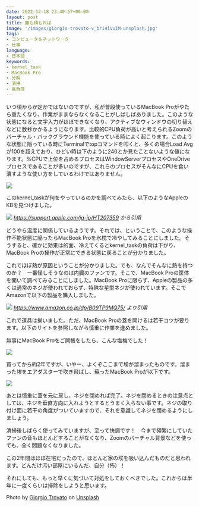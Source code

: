 ```yaml
---
date: 2022-12-18 23:40:57+00:00
layout: post
title: 塵も積もれば
image: '/images/giorgio-trovato-v_bri4iVuiM-unsplash.jpg'
tags:
- コンピュータ＆ネットワーク
- 仕事
language:
- 日本語
keywords:
- kernel_task
- MacBook Pro
- 分解
- 清掃
- 高負荷
---
```


いつ頃からか定かではないのですが、私が普段使っているMacBook Proがやたら重たくなり、作業がままならなくなることがしばしばありました。このような状態になると文字入力がほぼできなくなり、アクティブなウィンドウの切り替えなどに数秒かかるようになります。比較的CPU負荷が高いと考えられるZoomのバーチャル・バックグラウンド機能を使っている時によく起こります。このような状態に陥っている時にTerminalでtopコマンドを叩くと、多くの場合Load Avgが100を超えており、ひどい時は下のように240とか見たことないような値になります。%CPUで上位を占めるプロセスはWindowServerプロセスやOneDriveプロセスであることが多いのですが、これらのプロセスがそんなにCPUを食い潰すような使い方をしているわけではありません。

![]({{site.baseurl}}/images/Top-on-Terminal-1024x711.png)

このkernel_taskが何をやっているのかを調べてみたら、以下のようなAppleのKBを見つけました。

![]({{site.baseurl}}/images/kernel_task-1024x428.png)
*https://support.apple.com/ja-jp/HT207359 から引用*

どうやら温度に関係しているようです。それでは、ということで、このような操作不能状態に陥ったらMacBook Proを氷枕で冷やしてみることにしました。そうすると、確かに効果は的面、冷えてくるとkernel_taskの負荷は下がり、MacBook Proの操作が正常にできる状態に戻ることが分かりました。

これでほぼ熱が原因ということが分かりました。でも、なんでそんなに熱を持つのか？　一番怪しそうなのは内臓のファンです。そこで、MacBook Proの筐体を開いて調べてみることにしました。MacBook Proに限らず、Appleの製品の多くは通常のネジが使われておらず、特殊な星型ネジが使われています。そこでAmazonで以下の製品を購入しました。

![]({{site.baseurl}}/images/71og4A6SsXL._AC_SX679_-268x300.jpg)
*https://www.amazon.co.jp/dp/B09TP9MQ75/ より引用*

これで道具は揃いました。ただ、MacBook Proの蓋を開けるは若干コツが要ります。以下のサイトを参照しながら慎重に作業を進めました。



無事にMacBook Proをご開帳をしたら、こんな塩梅でした！

![]({{site.baseurl}}/images/IMG_8530-1024x768.jpeg)

買ってから約2年ですが、いやー、よくぞここまで埃が溜まったものです。溜まった埃をエアダスターで吹き飛ばし、蘇ったMacBook Proが以下です。

![]({{site.baseurl}}/images/IMG_8535-1024x768.jpeg)

あとは慎重に蓋を元に戻し、ネジを閉めれば完了。ネジを閉めるときの注意点としては、ネジを垂直方向に入れようとするとうまく入らない事です。ネジの取り付け面に若干の角度がついていますので、それを意識してネジを閉めるようにしましょう。

清掃後しばらく使ってみていますが、至って快調です！　今まで頻繁にしていたファンの音もほとんどすることがなくなり、Zoomのバーチャル背景などを使っても、全く問題なくなりました。

この2年間はほぼ在宅だったので、ほとんど家の埃を吸い込んだものだと思われます。どんだけ汚い部屋にいるんだ、自分（怖）！

それにしても、もっと早くに気づいて対処をしておくべきでした。これからは半年に一度くらいは掃除をしようと思います。

Photo by [Giorgio Trovato](https://unsplash.com/@giorgiotrovato?utm_source=unsplash&utm_medium=referral&utm_content=creditCopyText) on [Unsplash](https://unsplash.com/s/photos/macbook-pro?utm_source=unsplash&utm_medium=referral&utm_content=creditCopyText)








